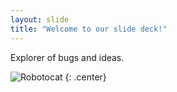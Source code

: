 ```yaml
---
layout: slide
title: "Welcome to our slide deck!"
---
```


Explorer of bugs and ideas.

![Robotocat](https://octodex.github.com/images/Robotocat.png)
{: .center}
